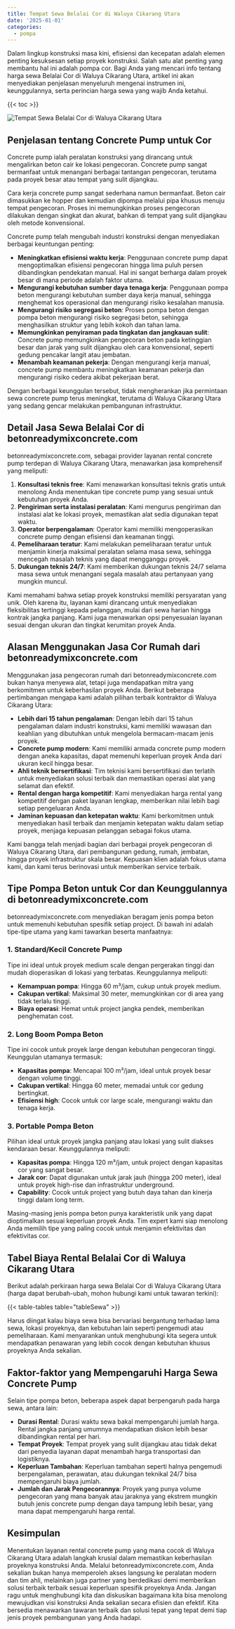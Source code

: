 ```yaml
---
title: Tempat Sewa Belalai Cor di Waluya Cikarang Utara
date: '2025-01-01'
categories:
  - pompa
---
```


Dalam lingkup konstruksi masa kini, efisiensi dan kecepatan adalah elemen penting kesuksesan setiap proyek konstruksi. Salah satu alat penting yang membantu hal ini adalah pompa cor. Bagi Anda yang mencari info tentang harga sewa Belalai Cor di Waluya Cikarang Utara, artikel ini akan menyediakan penjelasan menyeluruh mengenai instrumen ini, keunggulannya, serta perincian harga sewa yang wajib Anda ketahui.

{{< toc >}}

![Tempat Sewa Belalai Cor di Waluya Cikarang Utara](https://betoncor8.github.io/pump/concrete-pump%20(23).png)

## Penjelasan tentang Concrete Pump untuk Cor

Concrete pump ialah peralatan konstruksi yang dirancang untuk mengalirkan beton cair ke lokasi pengecoran. Concrete pump sangat bermanfaat untuk menangani berbagai tantangan pengecoran, terutama pada proyek besar atau tempat yang sulit dijangkau.

Cara kerja concrete pump sangat sederhana namun bermanfaat. Beton cair dimasukkan ke hopper dan kemudian dipompa melalui pipa khusus menuju tempat pengecoran. Proses ini memungkinkan proses pengecoran dilakukan dengan singkat dan akurat, bahkan di tempat yang sulit dijangkau oleh metode konvensional.

Concrete pump telah mengubah industri konstruksi dengan menyediakan berbagai keuntungan penting:

- **Meningkatkan efisiensi waktu kerja**: Penggunaan concrete pump dapat mengoptimalkan efisiensi pengecoran hingga lima puluh persen dibandingkan pendekatan manual. Hal ini sangat berharga dalam proyek besar di mana periode adalah faktor utama.
- **Mengurangi kebutuhan sumber daya tenaga kerja**: Penggunaan pompa beton mengurangi kebutuhan sumber daya kerja manual, sehingga menghemat kos operasional dan mengurangi risiko kesalahan manusia.
- **Mengurangi risiko segregasi beton**: Proses pompa beton dengan pompa beton mengurangi risiko segregasi beton, sehingga menghasilkan struktur yang lebih kokoh dan tahan lama.
- **Memungkinkan penyiraman pada tingkatan dan jangkauan sulit**: Concrete pump memungkinkan pengecoran beton pada ketinggian besar dan jarak yang sulit dijangkau oleh cara konvensional, seperti gedung pencakar langit atau jembatan.
- **Menambah keamanan pekerja**: Dengan mengurangi kerja manual, concrete pump membantu meningkatkan keamanan pekerja dan mengurangi risiko cedera akibat pekerjaan berat.

Dengan berbagai keunggulan tersebut, tidak mengherankan jika permintaan sewa concrete pump terus meningkat, terutama di Waluya Cikarang Utara yang sedang gencar melakukan pembangunan infrastruktur.

## Detail Jasa Sewa Belalai Cor di betonreadymixconcrete.com

betonreadymixconcrete.com, sebagai provider layanan rental concrete pump terdepan di Waluya Cikarang Utara, menawarkan jasa komprehensif yang meliputi:

1. **Konsultasi teknis free**: Kami menawarkan konsultasi teknis gratis untuk menolong Anda menentukan tipe concrete pump yang sesuai untuk kebutuhan proyek Anda.
2. **Pengiriman serta instalasi peralatan**: Kami mengurus pengiriman dan instalasi alat ke lokasi proyek, memastikan alat sedia digunakan tepat waktu.
3. **Operator berpengalaman**: Operator kami memiliki mengoperasikan concrete pump dengan efisiensi dan keamanan tinggi.
4. **Pemeliharaan teratur**: Kami melakukan pemeliharaan teratur untuk menjamin kinerja maksimal peralatan selama masa sewa, sehingga mencegah masalah teknis yang dapat mengganggu proyek.
5. **Dukungan teknis 24/7**: Kami memberikan dukungan teknis 24/7 selama masa sewa untuk menangani segala masalah atau pertanyaan yang mungkin muncul.

Kami memahami bahwa setiap proyek konstruksi memiliki persyaratan yang unik. Oleh karena itu, layanan kami dirancang untuk menyediakan fleksibilitas tertinggi kepada pelanggan, mulai dari sewa harian hingga kontrak jangka panjang. Kami juga menawarkan opsi penyesuaian layanan sesuai dengan ukuran dan tingkat kerumitan proyek Anda.

## Alasan Menggunakan Jasa Cor Rumah dari betonreadymixconcrete.com

Menggunakan jasa pengecoran rumah dari betonreadymixconcrete.com bukan hanya menyewa alat, tetapi juga mendapatkan mitra yang berkomitmen untuk keberhasilan proyek Anda. Berikut beberapa pertimbangan mengapa kami adalah pilihan terbaik kontraktor di Waluya Cikarang Utara:

- **Lebih dari 15 tahun pengalaman**: Dengan lebih dari 15 tahun pengalaman dalam industri konstruksi, kami memiliki wawasan dan keahlian yang dibutuhkan untuk mengelola bermacam-macam jenis proyek.
- **Concrete pump modern**: Kami memiliki armada concrete pump modern dengan aneka kapasitas, dapat memenuhi keperluan proyek Anda dari ukuran kecil hingga besar.
- **Ahli teknik bersertifikasi**: Tim teknisi kami bersertifikasi dan terlatih untuk menyediakan solusi terbaik dan memastikan operasi alat yang selamat dan efektif.
- **Rental dengan harga kompetitif**: Kami menyediakan harga rental yang kompetitif dengan paket layanan lengkap, memberikan nilai lebih bagi setiap pengeluaran Anda.
- **Jaminan kepuasan dan ketepatan waktu**: Kami berkomitmen untuk menyediakan hasil terbaik dan menjamin ketepatan waktu dalam setiap proyek, menjaga kepuasan pelanggan sebagai fokus utama.

Kami bangga telah menjadi bagian dari berbagai proyek pengecoran di Waluya Cikarang Utara, dari pembangunan gedung, rumah, jembatan, hingga proyek infrastruktur skala besar. Kepuasan klien adalah fokus utama kami, dan kami terus berinovasi untuk memberikan service terbaik.

## Tipe Pompa Beton untuk Cor dan Keunggulannya di betonreadymixconcrete.com

betonreadymixconcrete.com menyediakan beragam jenis pompa beton untuk memenuhi kebutuhan spesifik setiap project. Di bawah ini adalah tipe-tipe utama yang kami tawarkan beserta manfaatnya:

### 1\. Standard/Kecil Concrete Pump

Tipe ini ideal untuk proyek medium scale dengan pergerakan tinggi dan mudah dioperasikan di lokasi yang terbatas. Keunggulannya meliputi:

- **Kemampuan pompa**: Hingga 60 m³/jam, cukup untuk proyek medium.
- **Cakupan vertikal**: Maksimal 30 meter, memungkinkan cor di area yang tidak terlalu tinggi.
- **Biaya operasi**: Hemat untuk project jangka pendek, memberikan penghematan cost.

### 2\. Long Boom Pompa Beton

Tipe ini cocok untuk proyek large dengan kebutuhan pengecoran tinggi. Keunggulan utamanya termasuk:

- **Kapasitas pompa**: Mencapai 100 m³/jam, ideal untuk proyek besar dengan volume tinggi.
- **Cakupan vertikal**: Hingga 60 meter, memadai untuk cor gedung bertingkat.
- **Efisiensi high**: Cocok untuk cor large scale, mengurangi waktu dan tenaga kerja.

### 3\. Portable Pompa Beton

Pilihan ideal untuk proyek jangka panjang atau lokasi yang sulit diakses kendaraan besar. Keunggulannya meliputi:

- **Kapasitas pompa**: Hingga 120 m³/jam, untuk project dengan kapasitas cor yang sangat besar.
- **Jarak cor**: Dapat digunakan untuk jarak jauh (hingga 200 meter), ideal untuk proyek high-rise dan infrastruktur underground.
- **Capability**: Cocok untuk project yang butuh daya tahan dan kinerja tinggi dalam long term.

Masing-masing jenis pompa beton punya karakteristik unik yang dapat dioptimalkan sesuai keperluan proyek Anda. Tim expert kami siap menolong Anda memilih tipe yang paling cocok untuk menjamin efektivitas dan efektivitas cor.

## Tabel Biaya Rental Belalai Cor di Waluya Cikarang Utara

Berikut adalah perkiraan harga sewa Belalai Cor di Waluya Cikarang Utara (harga dapat berubah-ubah, mohon hubungi kami untuk tawaran terkini):

{{< table-tables table="tableSewa" >}}

Harus diingat kalau biaya sewa bisa bervariasi bergantung terhadap lama sewa, lokasi proyeknya, dan kebutuhan lain seperti pengemudi atau pemeliharaan. Kami menyarankan untuk menghubungi kita segera untuk mendapatkan penawaran yang lebih cocok dengan kebutuhan khusus proyeknya Anda sekalian.

## Faktor-faktor yang Mempengaruhi Harga Sewa Concrete Pump

Selain tipe pompa beton, beberapa aspek dapat berpengaruh pada harga sewa, antara lain:

- **Durasi Rental**: Durasi waktu sewa bakal mempengaruhi jumlah harga. Rental jangka panjang umumnya mendapatkan diskon lebih besar dibandingkan rental per hari.
- **Tempat Proyek**: Tempat proyek yang sulit dijangkau atau tidak dekat dari penyedia layanan dapat menambah harga transportasi dan logistiknya.
- **Keperluan Tambahan**: Keperluan tambahan seperti halnya pengemudi berpengalaman, perawatan, atau dukungan teknikal 24/7 bisa mempengaruhi biaya jumlah.
- **Jumlah dan Jarak Pengecorannya**: Proyek yang punya volume pengecoran yang mana banyak atau jaraknya yang ekstrem mungkin butuh jenis concrete pump dengan daya tampung lebih besar, yang mana dapat mempengaruhi harga rental.

## Kesimpulan

Menentukan layanan rental concrete pump yang mana cocok di Waluya Cikarang Utara adalah langkah krusial dalam memastikan keberhasilan proyeknya konstruksi Anda. Melalui betonreadymixconcrete.com, Anda sekalian bukan hanya memperoleh akses langsung ke peralatan modern dan tim ahli, melainkan juga partner yang berdedikasi demi memberikan solusi terbaik terbaik sesuai keperluan spesifik proyeknya Anda. Jangan ragu untuk menghubungi kita dan diskusikan bagaimana kita bisa menolong mewujudkan visi konstruksi Anda sekalian secara efisien dan efektif. Kita bersedia menawarkan tawaran terbaik dan solusi tepat yang tepat demi tiap jenis proyek pembangunan yang Anda hadapi.
